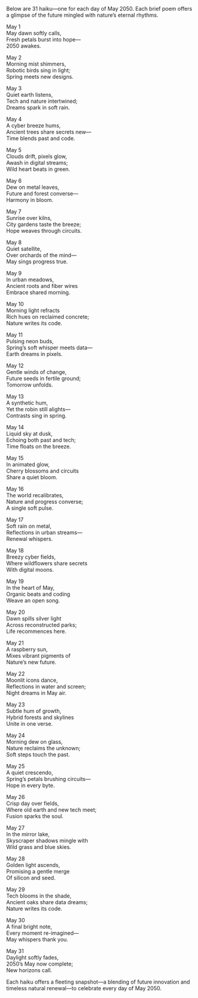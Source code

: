 Below are 31 haiku—one for each day of May 2050. Each brief poem offers a glimpse of the future mingled with nature’s eternal rhythms.

May 1  
May dawn softly calls,  
Fresh petals burst into hope—  
2050 awakes.

May 2  
Morning mist shimmers,  
Robotic birds sing in light;  
Spring meets new designs.

May 3  
Quiet earth listens,  
Tech and nature intertwined;  
Dreams spark in soft rain.

May 4  
A cyber breeze hums,  
Ancient trees share secrets new—  
Time blends past and code.

May 5  
Clouds drift, pixels glow,  
Awash in digital streams;  
Wild heart beats in green.

May 6  
Dew on metal leaves,  
Future and forest converse—  
Harmony in bloom.

May 7  
Sunrise over kilns,  
City gardens taste the breeze;  
Hope weaves through circuits.

May 8  
Quiet satellite,  
Over orchards of the mind—  
May sings progress true.

May 9  
In urban meadows,  
Ancient roots and fiber wires  
Embrace shared morning.

May 10  
Morning light refracts  
Rich hues on reclaimed concrete;  
Nature writes its code.

May 11  
Pulsing neon buds,  
Spring’s soft whisper meets data—  
Earth dreams in pixels.

May 12  
Gentle winds of change,  
Future seeds in fertile ground;  
Tomorrow unfolds.

May 13  
A synthetic hum,  
Yet the robin still alights—  
Contrasts sing in spring.

May 14  
Liquid sky at dusk,  
Echoing both past and tech;  
Time floats on the breeze.

May 15  
In animated glow,  
Cherry blossoms and circuits  
Share a quiet bloom.

May 16  
The world recalibrates,  
Nature and progress converse;  
A single soft pulse.

May 17  
Soft rain on metal,  
Reflections in urban streams—  
Renewal whispers.

May 18  
Breezy cyber fields,  
Where wildflowers share secrets  
With digital moons.

May 19  
In the heart of May,  
Organic beats and coding  
Weave an open song.

May 20  
Dawn spills silver light  
Across reconstructed parks;  
Life recommences here.

May 21  
A raspberry sun,  
Mixes vibrant pigments of  
Nature’s new future.

May 22  
Moonlit icons dance,  
Reflections in water and screen;  
Night dreams in May air.

May 23  
Subtle hum of growth,  
Hybrid forests and skylines  
Unite in one verse.

May 24  
Morning dew on glass,  
Nature reclaims the unknown;  
Soft steps touch the past.

May 25  
A quiet crescendo,  
Spring’s petals brushing circuits—  
Hope in every byte.

May 26  
Crisp day over fields,  
Where old earth and new tech meet;  
Fusion sparks the soul.

May 27  
In the mirror lake,  
Skyscraper shadows mingle with  
Wild grass and blue skies.

May 28  
Golden light ascends,  
Promising a gentle merge  
Of silicon and seed.

May 29  
Tech blooms in the shade,  
Ancient oaks share data dreams;  
Nature writes its code.

May 30  
A final bright note,  
Every moment re-imagined—  
May whispers thank you.

May 31  
Daylight softly fades,  
2050’s May now complete;  
New horizons call.

Each haiku offers a fleeting snapshot—a blending of future innovation and timeless natural renewal—to celebrate every day of May 2050.
